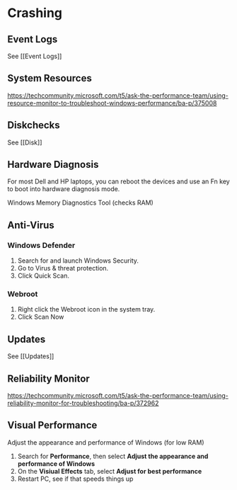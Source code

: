 # Crashing

## Event Logs

See [[Event Logs]]

## System Resources

<https://techcommunity.microsoft.com/t5/ask-the-performance-team/using-resource-monitor-to-troubleshoot-windows-performance/ba-p/375008>

## Diskchecks

See [[Disk]]

## Hardware Diagnosis

For most Dell and HP laptops, you can reboot the devices and use an Fn key to boot into hardware diagnosis mode.

Windows Memory Diagnostics Tool (checks RAM)

## Anti-Virus

### Windows Defender

1. Search for and launch Windows Security.
2. Go to Virus & threat protection.
3. Click Quick Scan.

### Webroot

1. Right click the Webroot icon in the system tray.
2. Click Scan Now

## Updates

See [[Updates]]

## Reliability Monitor

<https://techcommunity.microsoft.com/t5/ask-the-performance-team/using-reliability-monitor-for-troubleshooting/ba-p/372962>

## Visual Performance

Adjust the appearance and performance of Windows (for low RAM)

1. Search for **Performance**, then select **Adjust the appearance and performance of Windows**
2. On the **Visiual Effects** tab, select **Adjust for best performance**
3. Restart PC, see if that speeds things up
